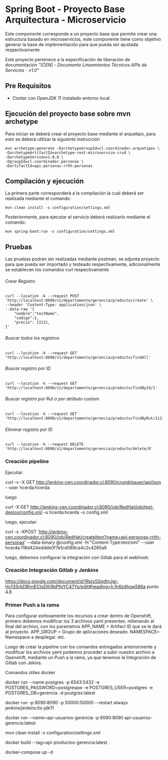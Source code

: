 # Spring Boot - Proyecto Base Arquitectura - Microservicio 

Este componente corresponde a un proyecto base que permite crear una estructura basado en microservicios, este componente tiene como objetivo generar la base de implementación para que pueda ser ajustada respectivamente

Este proyecto pertenece a la especificación de liberación de documentación *"[CEN] - Documento Lineamientos Técnicos APIs de Servicios  - v1.0"*
 
## Pre Requisitos

* Contar con OpenJDK 11 instalado entorno local

## Ejecución del proyecto base sobre mvn archetype
Para iniciar se deberá crear el proyecto base mediante el arquetipo, para esto se deberá utilizar la siguiente instrucción

```
mvn archetype:generate -DarchetypeGroupId=cl.coordinador.arquetipos \
-DarchetypeArtifactId=archetype-rest-microservice-crud \
-DarchetypeVersion=1.0.0 \
-DgroupId=cl.coordinador.personas \
-DartifactId=api-personas-rrhh-personas

```

## Compilación y ejecución
La primera parte corresponderá a la compilación la cual deberá ser realizada mediante el comando:


```
mvn clean install -s configuration/settings.xml
```
Posteriormente, para ejecutar el servicio deberá realizarlo mediante el comando:

```
mvn spring-boot:run -s configuration/settings.xml
```


## Pruebas

Las pruebas podrán ser realizadas mediante postman, se adjunta proyecto para que pueda ser importado y testeado respectivamente, adicionalmente se establecen los comandos curl respectivamente


###### Crear Registro
```
curl --location -k --request POST 'http://localhost:8090/v1/departamento/gerencia/producto/create' \
--header 'Content-Type: application/json' \
--data-raw '{
    "nombre":"testName",
    "codigo":1,
    "precio": 11111,
}'
```

###### Buscar todos los registros
```
curl --location -k --request GET 'http://localhost:8090/v1/departamento/gerencia/producto/findAll'
```

###### Buscar registro por ID
```
curl --location -k --request GET 'http://localhost:8090/v1/departamento/gerencia/producto/findById/1'
```

###### Buscar registro por Rut o por atributo custom
```
curl --location -k --request GET 'http://localhost:8090/v1/departamento/gerencia/producto/findByRut/11111'
```

###### Eliminar registro por ID
```
curl --location -k --request DELETE 'http://localhost:8090/v1/departamento/gerencia/producto/delete/8'
```

### Creación pipeline

Ejecutar:

curl -v -X GET http://jenkins-cen.coordinador.cl:8090/crumbIssuer/api/json --user hcerda:hcerda

luego

curl -X GET http://jenkins-cen.coordinador.cl:8090/job/RedHat/job/test-deploy/config.xml -u hcerda:hcerda -o config.xml

luego, ejecutar:

curl -s -XPOST 'http://jenkins-cen.coordinador.cl:8090/job/RedHat/createItem?name=api-personas-rrhh-personas' --data-binary @config.xml -H "Content-Type:text/xml" --user hcerda:118d424eddde0f7e1cd089ca4c2c4265a6

luego, debemos configurar la integración con Gitlab para el webhook:

### Creación Integración Gitlab y Jenkins
https://docs.google.com/document/d/1RpjxSSqdhrJgr-Hv13SrbDBhnECtxDXi9bPfqYC47Ys/edit#heading=h.1n6zdhow586a
punto 4.8

### Primer Push a la rama
Para configurar exitosamente los recursos a crear dentro de Openshift,
primero debemos modificar los 3 archivos yaml presentes. rellenando al
final del archivo, con los parametros APP_NAME = Artifact ID que se le
dará al proyecto. APP_GROUP = Grupo de aplicaciones deseado. NAMESPACE= Namespace a desplegar. etc.

Luego de crear la pipeline con los comandos entregados anteriormente y modificar los archivos yaml
podemos proceder a subir nuestro archivo a Openshift, mediante un Push
a la rama, ya que tenemos la Integración de Gitlab con Jekins.






Comandos útiles docker

docker run --name postgres -p 6543:5432 -e POSTGRES_PASSWORD=postgrespw -e POSTGRES_USER=postgres -e POSTGRES_DB=gerencia -d postgres:latest

docker run -p 8090:8090 -p 50000:50000 --restart always jenkins/jenkins:lts-jdk11

docker run --name=api-usuarios-gerencia -p 8090:8090 api-usuarios-gerencia:latest

mvn clean install -s configuration/settings.xml

docker build --tag=api-productos-gerencia:latest .

docker-compose up -d